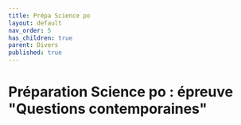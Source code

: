 ```yaml
---
title: Prépa Science po
layout: default
nav_order: 5
has_children: true
parent: Divers
published: true
---
```

# Préparation Science po : épreuve "Questions contemporaines"